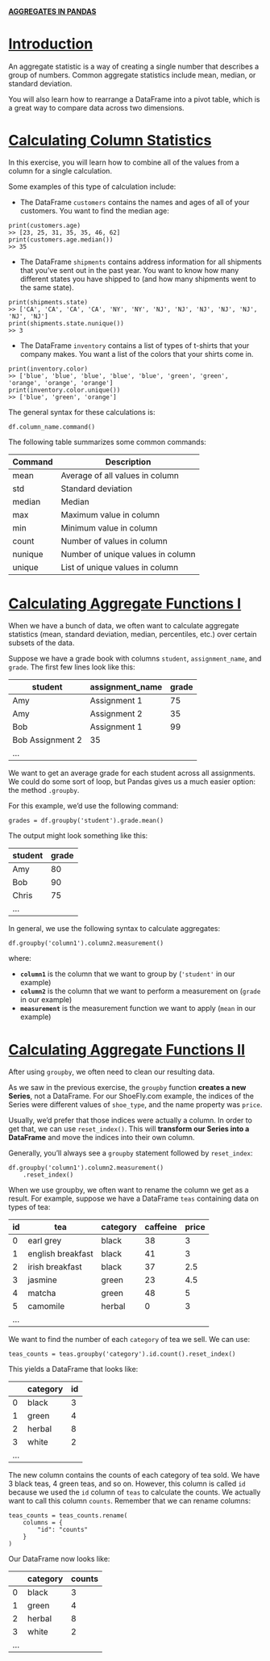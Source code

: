 #### [AGGREGATES IN PANDAS](https://www.codecademy.com/courses/data-processing-pandas/lessons/pandas-aggregates/exercises/intro-aggregates)

# [Introduction](https://www.codecademy.com/courses/data-processing-pandas/lessons/pandas-aggregates/exercises/intro-aggregates)

An aggregate statistic is a way of creating a single number that describes a group of numbers. 
Common aggregate statistics include mean, median, or standard deviation.

You will also learn how to rearrange a DataFrame into a pivot table, which is a great way to compare data across two dimensions.

# [Calculating Column Statistics](https://www.codecademy.com/courses/data-processing-pandas/lessons/pandas-aggregates/exercises/column-statistics)

In this exercise, you will learn how to combine all of the values from a column for a single calculation.

Some examples of this type of calculation include:
* The DataFrame `customers` contains the names and ages of all of your customers. 
You want to find the median age:
```
print(customers.age)
>> [23, 25, 31, 35, 35, 46, 62]
print(customers.age.median())
>> 35
```
* The DataFrame `shipments` contains address information for all shipments that you’ve sent out in the past year. 
You want to know how many different states you have shipped to (and how many shipments went to the same state).
```
print(shipments.state)
>> ['CA', 'CA', 'CA', 'CA', 'NY', 'NY', 'NJ', 'NJ', 'NJ', 'NJ', 'NJ', 'NJ', 'NJ']
print(shipments.state.nunique())
>> 3
```
* The DataFrame `inventory` contains a list of types of t-shirts that your company makes. 
You want a list of the colors that your shirts come in.
```
print(inventory.color)
>> ['blue', 'blue', 'blue', 'blue', 'blue', 'green', 'green', 'orange', 'orange', 'orange']
print(inventory.color.unique())
>> ['blue', 'green', 'orange']
```

The general syntax for these calculations is:
```
df.column_name.command()
```
The following table summarizes some common commands:

| Command |	Description
| --- | ---
| mean |	Average of all values in column
| std | Standard deviation
| median |	Median
| max |	Maximum value in column
| min |	Minimum value in column
| count |	Number of values in column
| nunique |	Number of unique values in column
| unique |	List of unique values in column

# [Calculating Aggregate Functions I](https://www.codecademy.com/courses/data-processing-pandas/lessons/pandas-aggregates/exercises/groupby-i)

When we have a bunch of data, we often want to calculate aggregate statistics (mean, standard deviation, median, percentiles, etc.) over certain subsets of the data.

Suppose we have a grade book with columns `student`, `assignment_name`, and `grade`. 
The first few lines look like this:

| student |	assignment_name |	grade
| --- | --- | ---
| Amy |	Assignment 1 |	75
| Amy |	Assignment 2 |	35
| Bob |	Assignment 1 |	99
| Bob	Assignment 2 |	35
| …

We want to get an average grade for each student across all assignments. 
We could do some sort of loop, but Pandas gives us a much easier option: the method `.groupby`.

For this example, we’d use the following command:
```
grades = df.groupby('student').grade.mean()
```
The output might look something like this:

| student |	grade
| --- | ---
| Amy |	80
| Bob |	90
| Chris |	75
| …	

In general, we use the following syntax to calculate aggregates:
```
df.groupby('column1').column2.measurement()
```
where:

* **`column1`** is the column that we want to group by (`'student'` in our example)
* **`column2`** is the column that we want to perform a measurement on (`grade` in our example)
* **`measurement`** is the measurement function we want to apply (`mean` in our example)

# [Calculating Aggregate Functions II](https://www.codecademy.com/courses/data-processing-pandas/lessons/pandas-aggregates/exercises/groupby-ii)
After using `groupby`, we often need to clean our resulting data.

As we saw in the previous exercise, the `groupby` function **creates a new Series**, not a DataFrame. 
For our ShoeFly.com example, the indices of the Series were different values of `shoe_type`, and the name property was `price`.

Usually, we’d prefer that those indices were actually a column. 
In order to get that, we can use `reset_index()`. 
This will **transform our Series into a DataFrame** and move the indices into their own column.

Generally, you’ll always see a `groupby` statement followed by `reset_index`:
```
df.groupby('column1').column2.measurement()
    .reset_index()
```
When we use groupby, we often want to rename the column we get as a result. 
For example, suppose we have a DataFrame `teas` containing data on types of tea:

| id |	tea |	category |	caffeine |	price
| --- | --- | --- | --- | --- 
| 0 |	earl grey |	black |	38 |	3
| 1 |	english breakfast |	black |	41 |	3
| 2 |	irish breakfast |	black |	37 |	2.5
| 3 |	jasmine |	green |	23 |	4.5
| 4 |	matcha |	green |	48 |	5
| 5 |	camomile |	herbal |	0 |	3
| …				

We want to find the number of each `category` of tea we sell. 
We can use:
```
teas_counts = teas.groupby('category').id.count().reset_index()
```
This yields a DataFrame that looks like:

|   | category |	id
| --- | --- | ---
| 0 |	black |	3
| 1 |	green |	4
| 2 |	herbal |	8
| 3 |	white |	2
| …		

The new column contains the counts of each category of tea sold. 
We have 3 black teas, 4 green teas, and so on. 
However, this column is called `id` because we used the `id` column of `teas` to calculate the counts. 
We actually want to call this column `counts`. 
Remember that we can rename columns:
```
teas_counts = teas_counts.rename(
    columns = {
        "id": "counts"
    }
)
```
Our DataFrame now looks like:

|    | category |	counts
| --- | --- | ---
| 0 |	black |	3
| 1 |	green |	4
| 2 |	herbal |	8
| 3 |	white |	2
| …		












